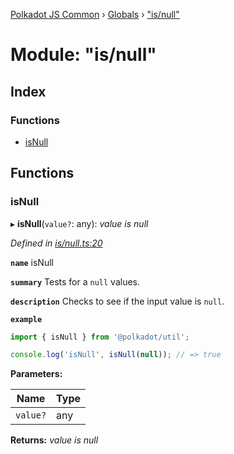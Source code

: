 [Polkadot JS Common](../README.md) › [Globals](../globals.md) › ["is/null"](_is_null_.md)

# Module: "is/null"

## Index

### Functions

* [isNull](_is_null_.md#isnull)

## Functions

###  isNull

▸ **isNull**(`value?`: any): *value is null*

*Defined in [is/null.ts:20](https://github.com/polkadot-js/common/blob/0f45b7fb/packages/util/src/is/null.ts#L20)*

**`name`** isNull

**`summary`** Tests for a `null` values.

**`description`** 
Checks to see if the input value is `null`.

**`example`** 
<BR>

```javascript
import { isNull } from '@polkadot/util';

console.log('isNull', isNull(null)); // => true
```

**Parameters:**

Name | Type |
------ | ------ |
`value?` | any |

**Returns:** *value is null*
